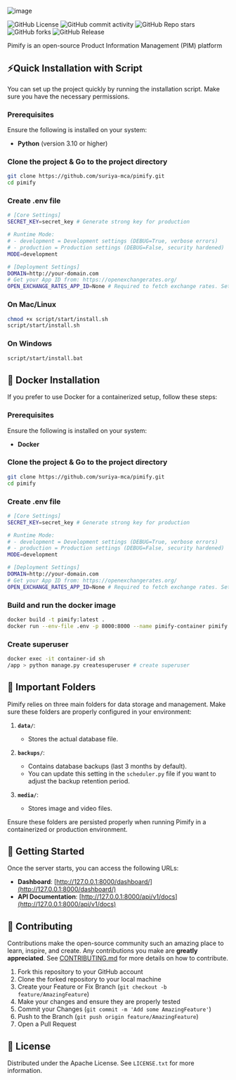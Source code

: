![image](https://github.com/user-attachments/assets/09a3b588-f272-498b-80f4-dcd4551fdc16)

![GitHub License](https://img.shields.io/github/license/suriya-mca/pimify) ![GitHub commit activity](https://img.shields.io/github/commit-activity/t/suriya-mca/pimify) ![GitHub Repo stars](https://img.shields.io/github/stars/suriya-mca/pimify?style=flat&color=pink) ![GitHub forks](https://img.shields.io/github/forks/suriya-mca/pimify?style=flat&color=yellow) ![GitHub Release](https://img.shields.io/github/v/release/suriya-mca/pimify?color=green)

Pimify is an open-source Product Information Management (PIM) platform

<!-- ![edfc4784-dcb8-4995-93b8-9a9f7c64eb62](https://github.com/user-attachments/assets/5e480ae4-10a8-442a-96bb-daa882974855) -->

## 	⚡Quick Installation with Script

You can set up the project quickly by running the installation script. Make sure you have the necessary permissions.

### Prerequisites

Ensure the following is installed on your system:

- **Python** (version 3.10 or higher)

### Clone the project & Go to the project directory

```bash
git clone https://github.com/suriya-mca/pimify.git
cd pimify
```

### Create .env file

```bash
# [Core Settings]
SECRET_KEY=secret_key # Generate strong key for production

# Runtime Mode: 
# - development = Development settings (DEBUG=True, verbose errors)
# - production = Production settings (DEBUG=False, security hardened)
MODE=development

# [Deployment Settings]
DOMAIN=http://your-domain.com
# Get your App ID from: https://openexchangerates.org/
OPEN_EXCHANGE_RATES_APP_ID=None # Required to fetch exchange rates. Set your actual App ID here
```

### On Mac/Linux

```bash
chmod +x script/start/install.sh
script/start/install.sh
```

### On Windows

```bash
script/start/install.bat
```

## 🐋 Docker Installation

If you prefer to use Docker for a containerized setup, follow these steps:

### Prerequisites

Ensure the following is installed on your system:

- **Docker**

### Clone the project & Go to the project directory

```bash
git clone https://github.com/suriya-mca/pimify.git
cd pimify
```

### Create .env file

```bash
# [Core Settings]
SECRET_KEY=secret_key # Generate strong key for production

# Runtime Mode: 
# - development = Development settings (DEBUG=True, verbose errors)
# - production = Production settings (DEBUG=False, security hardened)
MODE=development

# [Deployment Settings]
DOMAIN=http://your-domain.com
# Get your App ID from: https://openexchangerates.org/
OPEN_EXCHANGE_RATES_APP_ID=None # Required to fetch exchange rates. Set your actual App ID here
```

### Build and run the docker image

```bash
docker build -t pimify:latest .
docker run --env-file .env -p 8000:8000 --name pimify-container pimify:latest
```

### Create superuser
```bash
docker exec -it container-id sh
/app > python manage.py createsuperuser # create superuser
```

## 📂 Important Folders

Pimify relies on three main folders for data storage and management. Make sure these folders are properly configured in your environment:

1. **`data/`**: 
   - Stores the actual database file.

2. **`backups/`**: 
   - Contains database backups (last 3 months by default).
   - You can update this setting in the `scheduler.py` file if you want to adjust the backup retention period.

3. **`media/`**: 
   - Stores image and video files.

Ensure these folders are persisted properly when running Pimify in a containerized or production environment.

## 🚀 Getting Started

Once the server starts, you can access the following URLs:

- **Dashboard**: [http://127.0.0.1:8000/dashboard/](http://127.0.0.1:8000/dashboard/)
- **API Documentation**: [http://127.0.0.1:8000/api/v1/docs](http://127.0.0.1:8000/api/v1/docs)

## 🤝 Contributing

Contributions make the open-source community such an amazing place to learn, inspire, and create. Any contributions you make are **greatly appreciated**. See [CONTRIBUTING.md](./CONTRIBUTING.md) for more details on how to contribute.

1. Fork this repository to your GitHub account
2. Clone the forked repository to your local machine
3. Create your Feature or Fix Branch (`git checkout -b feature/AmazingFeature`)
4. Make your changes and ensure they are properly tested
5. Commit your Changes (`git commit -m 'Add some AmazingFeature'`)
6. Push to the Branch (`git push origin feature/AmazingFeature`)
7. Open a Pull Request

## 📜 License

Distributed under the Apache License. See `LICENSE.txt` for more information.
